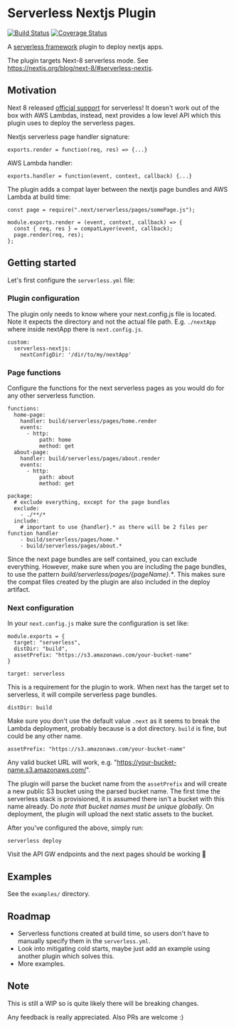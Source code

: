 # Serverless Nextjs Plugin

[![Build Status](https://travis-ci.org/danielcondemarin/serverless-nextjs-plugin.svg?branch=master)](https://travis-ci.org/danielcondemarin/serverless-nextjs-plugin)
[![Coverage Status](https://coveralls.io/repos/github/danielcondemarin/serverless-nextjs-plugin/badge.svg?branch=master)](https://coveralls.io/github/danielcondemarin/serverless-nextjs-plugin?branch=master)

A [serverless framework](https://serverless.com/) plugin to deploy nextjs apps.

The plugin targets Next-8 serverless mode. See https://nextjs.org/blog/next-8/#serverless-nextjs.

## Motivation

Next 8 released [official support](https://nextjs.org/blog/next-8/#serverless-nextjs) for serverless! It doesn't work out of the box with AWS Lambdas, instead, next provides a low level API which this plugin uses to deploy the serverless pages.

Nextjs serverless page handler signature:

`exports.render = function(req, res) => {...}`

AWS Lambda handler:

`exports.handler = function(event, context, callback) {...}`

The plugin adds a compat layer between the nextjs page bundles and AWS Lambda at build time:

```
const page = require(".next/serverless/pages/somePage.js");

module.exports.render = (event, context, callback) => {
  const { req, res } = compatLayer(event, callback);
  page.render(req, res);
};
```

## Getting started

Let's first configure the `serverless.yml` file:

### Plugin configuration

The plugin only needs to know where your next.config.js file is located. Note it expects the directory and not the actual file path. E.g. `./nextApp` where inside nextApp there is `next.config.js`.

```
custom:
  serverless-nextjs:
    nextConfigDir: '/dir/to/my/nextApp'
```

### Page functions

Configure the functions for the next serverless pages as you would do for any other serverless function.

```
functions:
  home-page:
    handler: build/serverless/pages/home.render
    events:
      - http:
          path: home
          method: get
  about-page:
    handler: build/serverless/pages/about.render
    events:
      - http:
          path: about
          method: get

package:
  # exclude everything, except for the page bundles
  exclude:
    - ./**/*
  include:
    # important to use {handler}.* as there will be 2 files per function handler
    - build/serverless/pages/home.*
    - build/serverless/pages/about.*
```

Since the next page bundles are self contained, you can exclude everything. However, make sure when you are including the page bundles, to use the pattern _build/serverless/pages/{pageName}.\*_. This makes sure the compat files created by the plugin are also included in the deploy artifact.

### Next configuration

In your `next.config.js` make sure the configuration is set like:

```
module.exports = {
  target: "serverless",
  distDir: "build",
  assetPrefix: "https://s3.amazonaws.com/your-bucket-name"
}
```

`target: serverless`

This is a requirement for the plugin to work. When next has the target set to serverless, it will compile serverless page bundles.

`distDir: build`

Make sure you don't use the default value `.next` as it seems to break the Lambda deployment, probably because is a dot directory. `build` is fine, but could be any other name.

`assetPrefix: "https://s3.amazonaws.com/your-bucket-name"`

Any valid bucket URL will work, e.g. "https://your-bucket-name.s3.amazonaws.com/".

The plugin will parse the bucket name from the `assetPrefix` and will create a new public S3 bucket using the parsed bucket name. The first time the serverless stack is provisioned, it is assumed there isn't a bucket with this name already. Do _note that bucket names must be unique globally_. On deployment, the plugin will upload the next static assets to the bucket.

After you've configured the above, simply run:

`serverless deploy`

Visit the API GW endpoints and the next pages should be working 🎉

## Examples

See the `examples/` directory.

## Roadmap

- Serverless functions created at build time, so users don't have to manually specify them in the `serverless.yml`.
- Look into mitigating cold starts, maybe just add an example using another plugin which solves this.
- More examples.

## Note

This is still a WIP so is quite likely there will be breaking changes.

Any feedback is really appreciated. Also PRs are welcome :)
